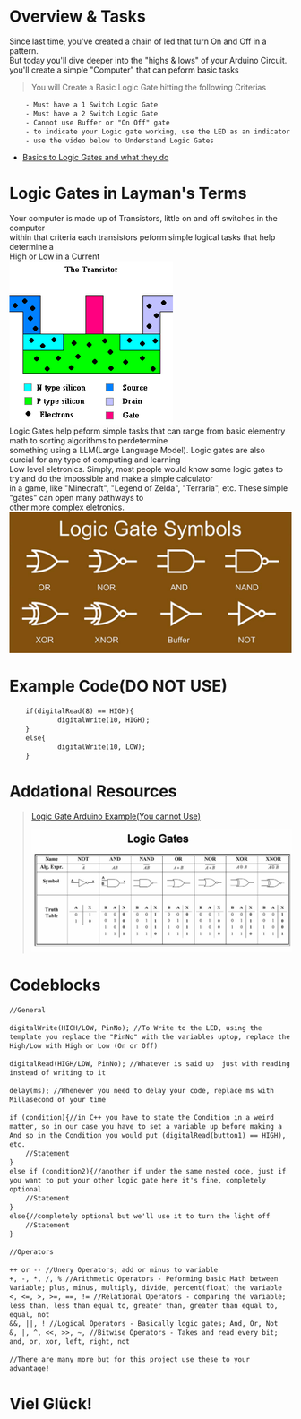 # Overview & Tasks
Since last time, you've created a chain of led that turn On and Off in a pattern.  
But today you'll dive deeper into the "highs & lows" of your Arduino Circuit.  
you'll create a simple "Computer" that can peform basic tasks  
>You will Create a Basic Logic Gate hitting the following Criterias

        - Must have a 1 Switch Logic Gate
        - Must have a 2 Switch Logic Gate
        - Cannot use Buffer or "On Off" gate
        - to indicate your Logic gate working, use the LED as an indicator
        - use the video below to Understand Logic Gates
* [Basics to Logic Gates and what they do](https://www.youtube.com/watch?v=WII9HWnf3V4&t=6s)


# Logic Gates in Layman's Terms
Your computer is made up of Transistors, little on and off switches in the computer  
within that criteria each transistors peform simple logical tasks that help determine a  
High or Low in a Current  
![Transistor Pic](Images/transistor.gif)  
Logic Gates help peform simple tasks that can range from basic elementry math to sorting algorithms to perdetermine  
something using a LLM(Large Language Model). Logic gates are also curcial for any type of computing and learning  
Low level eletronics. Simply, most people would know some logic gates to try and do the impossible and make a simple calculator  
in a game, like "Minecraft", "Legend of Zelda", "Terraria", etc. These simple "gates" can open many pathways to  
other more complex eletronics.  
![Logic Gates pic](Images/NV_0501_Byers_Large.jpg)  

# Example Code(DO NOT USE)
        if(digitalRead(8) == HIGH){
                digitalWrite(10, HIGH);
        }
        else{
                digitalWrite(10, LOW);
        }

# Addational Resources
>[Logic Gate Arduino Example(You cannot Use)](https://www.youtube.com/watch?v=Z4NjJLnFNpk)
>
>
>
>![Logic Gates Truth Table](Images/logic-gates.jpg)

# Codeblocks
    //General

    digitalWrite(HIGH/LOW, PinNo); //To Write to the LED, using the template you replace the "PinNo" with the variables uptop, replace the High/Low with High or Low (On or Off)

    digitalRead(HIGH/LOW, PinNo); //Whatever is said up  just with reading instead of writing to it

    delay(ms); //Whenever you need to delay your code, replace ms with Millasecond of your time

    if (condition){//in C++ you have to state the Condition in a weird matter, so in our case you have to set a variable up before making a And so in the Condition you would put (digitalRead(button1) == HIGH), etc. 
        //Statement
    }
    else if (condition2){//another if under the same nested code, just if you want to put your other logic gate here it's fine, completely optional
        //Statement
    }
    else{//completely optional but we'll use it to turn the light off 
        //Statement
    }

    //Operators 

    ++ or -- //Unery Operators; add or minus to variable
    +, -, *, /, % //Arithmetic Operators - Peforming basic Math between Variable; plus, minus, multiply, divide, percent(float) the variable
    <, <=, >, >=, ==, != //Relational Operators - comparing the variable; less than, less than equal to, greater than, greater than equal to, equal, not
    &&, ||, ! //Logical Operators - Basically logic gates; And, Or, Not
    &, |, ^, <<, >>, ~, //Bitwise Operators - Takes and read every bit; and, or, xor, left, right, not

    //There are many more but for this project use these to your advantage!


# Viel Glück! 
